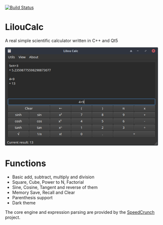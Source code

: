 [![Build Status](https://travis-ci.org/Antidote1911/liloucalc.svg?branch=master)](https://travis-ci.org/Antidote1911/liloucalc)
# LilouCalc

A real simple scientific calculator written in C++ and Qt5

![Preview](liloucalc.png)

# Functions

* Basic add, subtract, multiply and division
* Square, Cube, Power to N, Factorial
* Sine, Cosine, Tangent and reverse of them
* Memory Save, Recall and Clear
* Parenthesis support
* Dark theme

The core engine and expression parsing are provided by the [SpeedCrunch](https://speedcrunch.org/) project.
